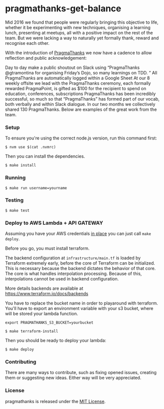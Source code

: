 # pragmathanks-get-balance

Mid 2016 we found that people were regularly bringing this objective to life,
whether it be experimenting with new techniques, organising a learning lunch,
presenting at meetups, all with a positive impact on the rest of the team. But
we were lacking a way to naturally yet formally thank, reward and recognise each
other.

With the introduction of [PragmaThanks](https://pragma.team/blog-list/2017/2/1/pragmathanks)
we now have a cadence to allow reflection and public acknowledgement:

Day to day make a public shoutout on Slack using “PragmaThanks @gtramontina for
organising Friday’s Dojo, so many learnings on TDD. ”
All PragmaThanks are automatically logged within a Google Sheet
At our 8 weekly offsite we lead with the PragmaThanks ceremony, each formally
rewarded PragmaPoint, is gifted as $100 for the recipient to spend on education,
conferences, subscriptions
PragmaThanks has been incredibly successful, so much so that “PragmaThanks” has
formed part of our vocab, both verbally and within Slack dialogue. In our two
months we collectively shared 130 PragmaThanks. Below are examples of the great
work from the team.

### Setup

To ensure you're using the correct node.js version, run this command first:

```
$ nvm use $(cat .nvmrc)
```

Then you can install the dependencies.

```
$ make install
```

### Running

```
$ make run username=yourname
```

### Testing

```
$ make test
```

### Deploy to AWS Lambda + API GATEWAY

Assuming you have your AWS credentials [in
place](https://www.terraform.io/intro/getting-started/build.html) you can just
call `make deploy`.

Before you go, you must install terraform.

The backend configuration at `infrastructure/main.tf` is loaded by Terraform extremely early, before
the core of Terraform can be initialized. This is necessary because the backend
dictates the behavior of that core. The core is what handles interpolation
processing. Because of this, interpolations cannot be used in backend
configuration.

More details backends are available at https://www.terraform.io/docs/backends

You have to replace the bucket name in order to playaround with terraform.
You'll have to export an environment variable with your s3 bucket, where will be
stored your lambda function.

```
export PRAGMATHANKS_S3_BUCKET=yourbucket
```

```
$ make terraform-install
```

Then you should be ready to deploy your lambda:

```
$ make deploy
```

### Contributing

There are many ways to contribute, such as fixing opened issues, creating them
or suggesting new ideas.
Either way will be very appreciated.

### License

pragmathanks is released under the [MIT License](http://www.opensource.org/licenses/MIT).
